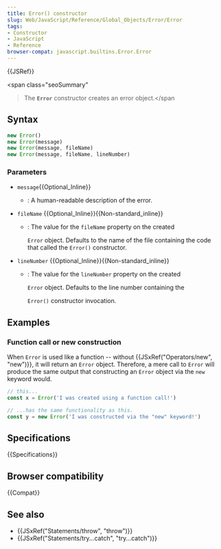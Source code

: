 ```yaml
---
title: Error() constructor
slug: Web/JavaScript/Reference/Global_Objects/Error/Error
tags:
- Constructor
- JavaScript
- Reference
browser-compat: javascript.builtins.Error.Error
---
```

{{JSRef}}

<span class="seoSummary"

> The <strong><code>Error</code></strong> constructor creates an error
> object.</span

## Syntax

```js
new Error()
new Error(message)
new Error(message, fileName)
new Error(message, fileName, lineNumber)
```

### Parameters

- `message`{{Optional_Inline}}
  - : A human-readable description of the error.
- `fileName` {{Optional_Inline}}{{Non-standard_inline}}

  - : The value for the `fileName` property on the created

    `Error` object. Defaults to the name of the file containing the code that
    called the `Error()` constructor.

- `lineNumber` {{Optional_Inline}}{{Non-standard_inline}}

  - : The value for the `lineNumber` property on the created

    `Error` object. Defaults to the line number containing the

    `Error()` constructor invocation.

## Examples

### Function call or new construction

When `Error` is used like a function -- without
{{JSxRef("Operators/new",
  "new")}}, it will return an `Error`
object. Therefore, a mere call to `Error` will produce the same output that
constructing an `Error` object via the `new` keyword would.

```js
// this...
const x = Error('I was created using a function call!')

// ...has the same functionality as this.
const y = new Error('I was constructed via the "new" keyword!')
```

## Specifications

{{Specifications}}

## Browser compatibility

{{Compat}}

## See also

- {{JSxRef("Statements/throw", "throw")}}
- {{JSxRef("Statements/try...catch", "try...catch")}}
